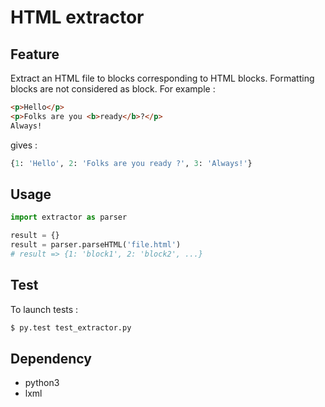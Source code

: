 # HTML extractor

## Feature

Extract an HTML file to blocks corresponding to HTML blocks. Formatting blocks
are not considered as block. For example :

```html
<p>Hello</p>
<p>Folks are you <b>ready</b>?</p>
Always!
```

gives :

```python
{1: 'Hello', 2: 'Folks are you ready ?', 3: 'Always!'}
```

## Usage

```python
import extractor as parser

result = {}
result = parser.parseHTML('file.html')
# result => {1: 'block1', 2: 'block2', ...}
```

## Test

To launch tests :

```bash
$ py.test test_extractor.py
```

## Dependency

* python3
* lxml
